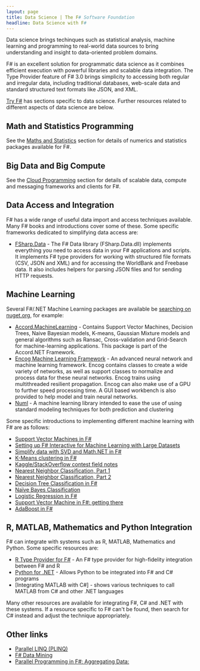 ```yaml
---
layout: page
title: Data Science | The F# Software Foundation
headline: Data Science with F#
---
```


Data science brings techinques such as statistical analysis, machine learning and programming to 
real-world data sources to bring understanding and insight to data-oriented problem domains.

F# is an excellent solution for programmatic data science as it combines efficient execution
with powerful libraries and scalable data integration. The Type Provider feature of 
F# 3.0 brings simplicity to accessing both regular and irregular data, including traditional databases,
web-scale data and standard structured text formats like JSON, and XML.

[Try F#](http://tryfsharp.org) has sections specific to data science. 
Further resources related to different aspects of data science are below. 

## Math and Statistics Programming

See the [Maths and Statistics](/math) section for details of numerics and statistics packages available for F#.

## Big Data and Big Compute

See the [Cloud Programming](/cloud) section for details of scalable data, compute and messaging frameworks and clients for F#.

## Data Access and Integration

F# has a wide range of useful data import and access techniques available. Many F# books
and introductions cover some of these. Some specific frameworks dedicated to simplifying data access are:

  * [FSharp.Data](http://tpetricek.github.io/FSharp.Data/) - The F# Data library (FSharp.Data.dll) implements everything you need to access data in your F# applications and scripts. It implements F# type providers for working with structured file formats (CSV, JSON and XML) and for accessing the WorldBank and Freebase data. It also includes helpers for parsing JSON files and for sending HTTP requests.
  
## Machine Learning 

Several F#/.NET Machine Learning packages are available be [searching on nuget.org](http://nuget.org/packages?q=machine+learning), for example:

  * [Accord.MachineLearning](http://nuget.org/packages/Accord.MachineLearning/) - Contains Support Vector Machines, Decision Trees, Naive Bayesian models, K-means, Gaussian Mixture models and general algorithms such as Ransac, Cross-validation and Grid-Search for machine-learning applications. This package is part of the Accord.NET Framework.
  * [Encog Machine Learning Framework](http://nuget.org/packages/encog-dotnet-core/) - An advanced neural network and machine learning framework. Encog 
    contains classes to create a wide variety of networks, as well as support classes to normalize and process data for these neural networks. Encog trains using multithreaded resilient propagation. Encog can also make use of a GPU to further speed processing time. A GUI based workbench is also provided to help model and train neural networks. 
  * [Numl](http://nuget.org/packages/numl/) - A machine learning library intended to ease the use of using standard modeling techniques for both prediction and clustering

Some specific introductions to implementing different machine learning with F# are as follows:

  * [Support Vector Machines in F#](http://fdatamining.blogspot.co.uk/2011/02/support-vector-machines-svms-in-f-using.html)
  * [Setting up F# Interactive for Machine Learning with Large Datasets](http://richardminerich.com/2013/03/setting-up-fsharp-interactive-for-machine-learning-with-large-datasets/)
  * [Simplify data with SVD and Math.NET in F#](http://clear-lines.com/blog/post/Simplify-data-with-SVD-and-MathNET-in-FSharp.aspx)
  * [K-Means clustering in F#](http://clear-lines.com/blog/post/K-Means-Clustering-in-FSharp.aspx)
  * [Kaggle/StackOverflow contest field notes](http://clear-lines.com/blog/post/Kaggle-StackOverflow-field-notes-part-1.aspx)
  * [Nearest Neighbor Classification, Part 1](http://clear-lines.com/blog/post/Nearest-Neighbor-Classification-part-1.aspx)
  * [Nearest Neighbor Classification, Part 2](http://clear-lines.com/blog/post/Nearest-Neighbor-Classification-Part-2.aspx)
  * [Decision Tree Classification in F#](http://clear-lines.com/blog/post/Decision-Tree-classification.aspx)
  * [Naïve Bayes Classification](http://clear-lines.com/blog/post/Naive-Bayes-Classification.aspx)
  * [Logistic Regression in F#](http://clear-lines.com/blog/post/Logistic-Regression.aspx)
  * [Support Vector Machine in F#: getting there](http://clear-lines.com/blog/post/Support-Vector-Machine-in-FSharp.aspx)
  * [AdaBoost in F#](http://clear-lines.com/blog/post/AdaBoost-classifier-in-FSharp.aspx)

## R, MATLAB, Mathematics and Python Integration

F# can integrate with systems such as R, MATLAB, Mathematics and Python. Some specific resources are:

  * [R Type Provider for F#](https://github.com/BlueMountainCapital/FSharpRProvider) - An F# type provider for high-fidelity integration between F# and R
  * [Python for .NET](http://pythonnet.sourceforge.net/readme.html) - Allows Python to be integrated into F# and C# programs
  * [Integrating MATLAB with C#] - shows various techniques to call MATLAB from C# and other .NET languages
        
Many other resources are available for integrating F#, C# and .NET with these systems. If a resource specific
to F# can't be found, then search for C# instead and adjust the technique appropriately.
          
          

## Other links

 * [Parallel LINQ (PLINQ)](http://msdn.microsoft.com/en-us/library/dd460688.aspx)
 * [F# Data Mining](http://fdatamining.blogspot.com/2010/05/why-f-is-language-for-data-mining.html)
 * [Parallel Programming in F#: Aggregating Data:](http://tomasp.net/blog/fsharp-parallel-aggregate.aspx)
